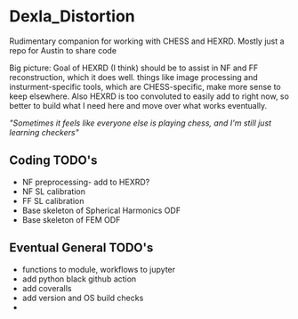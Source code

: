 # **Dexla_Distortion**

Rudimentary companion for working with CHESS and HEXRD. Mostly just a repo for Austin to share code

Big picture: Goal of HEXRD (I think) should be to assist in NF and FF reconstruction, which it does well. things like image processing and insturment-specific tools, which are CHESS-specific, make more sense to keep elsewhere. Also HEXRD is too convoluted to easily add to right now, so better to build what I need here and move over what works eventually.

*"Sometimes it feels like everyone else is playing chess, and I'm still just learning checkers"*

## **Coding TODO's**
- NF preprocessing- add to HEXRD?
- NF SL calibration
- FF SL calibration
- Base skeleton of Spherical Harmonics ODF
- Base skeleton of FEM ODF
  
## **Eventual General TODO's**
- functions to module, workflows to jupyter
- add python black github action
- add coveralls
- add version and OS build checks
- 